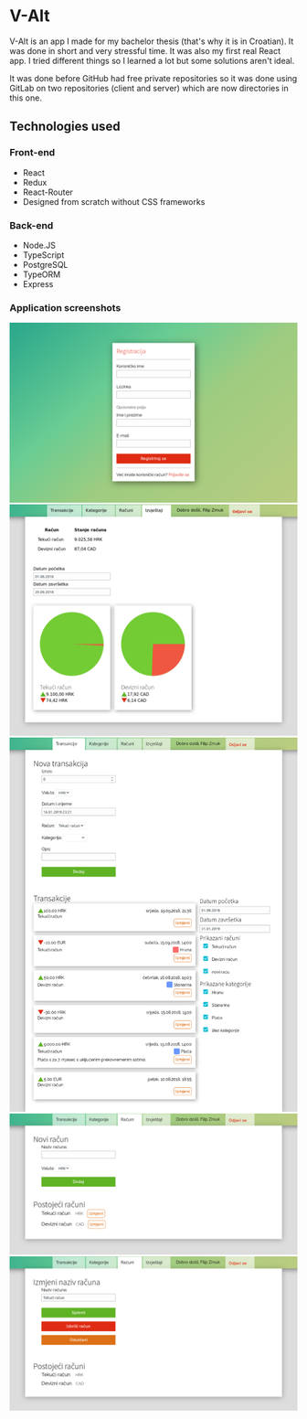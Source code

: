 # V-Alt

V-Alt is an app I made for my bachelor thesis (that's why it is in Croatian). It was done in short and very stressful time. It was also my first real React app. I tried different things so I learned a lot but some solutions aren't ideal. 

It was done before GitHub had free private repositories so it was done using GitLab on two repositories (client and server) which are now directories in this one. 

## Technologies used

### Front-end
* React
* Redux
* React-Router
* Designed from scratch without CSS frameworks

### Back-end
* Node.JS
* TypeScript
* PostgreSQL
* TypeORM
* Express

### Application screenshots

![Sign Up](images/signup.png)
![Graphs](images/graphs.png)
![Transactions](images/transactions.png)
![Account](images/account.png)
![Edit Account](images/account-edit.png)
